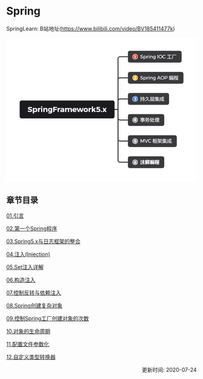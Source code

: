 # Spring
SpringLearn: B站地址(https://www.bilibili.com/video/BV185411477k)

![SpringLearn](./_Images/SpringFramework5.x.png)

## 章节目录
[01.引言](./_01_引言.md)  
  
[02.第一个Spring程序](./_02_第一个Spring程序.md)  
  
[03.Spring5.x与日志框架的整合](./_03_Spring5.x与日志框架的整合.md)  
  
[04.注入(Injection)](./_04_注入(Injection).md)  
  
[05.Set注入详解](./_05_Set注入详解.md)  
  
[06.构造注入](./_06_构造注入.md)  
  
[07.控制反转与依赖注入](./_07_控制反转与依赖注入.md)  
  
[08.Spring创建复杂对象](./_08_Spring创建复杂对象.md)  
  
[09.控制Spring工厂创建对象的次数](./_09_控制Spring工厂创建对象的次数.md)  
  
[10.对象的生命周期](./_10_对象的生命周期.md)  
  
[11.配置文件参数化](./_11_配置文件参数化.md)  
  
[12.自定义类型转换器](./_12_自定义类型转换器.md)  

<p align="right">更新时间: 2020-07-24</p>
